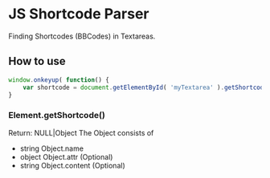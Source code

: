 # JS Shortcode Parser

Finding Shortcodes (BBCodes) in Textareas.

## How to use
```javascript
window.onkeyup( function() {
	var shortcode = document.getElementById( 'myTextarea' ).getShortcode();
}
```

### Element.getShortcode()
Return: NULL|Object
The Object consists of
* string Object.name
* object Object.attr (Optional)
* string Object.content (Optional)
